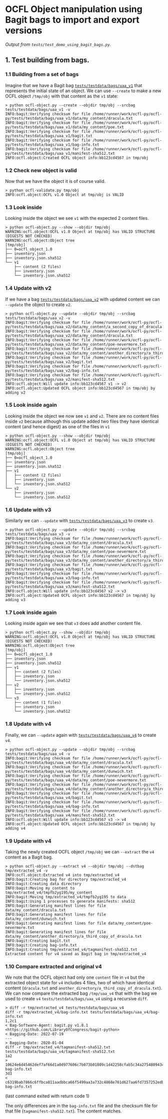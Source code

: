 # OCFL Object manipulation using Bagit bags to import and export versions

_Output from `tests/test_demo_using_bagit_bags.py`._

## 1. Test building from bags.

### 1.1 Building from a set of bags

Imagine that we have a Bagit bag [`tests/testdata/bags/uaa_v1`](https://github.com/zimeon/ocfl-py/tree/main/tests/testdata/bags/uaa_v1) that represents the initial state of an object. We can use `--create` to make a new OCFL object `/tmp/obj` with that content as the `v1` state:

```
> python ocfl-object.py --create --objdir tmp/obj --srcbag tests/testdata/bags/uaa_v1 -v
INFO:bagit:Verifying checksum for file /home/runner/work/ocfl-py/ocfl-py/tests/testdata/bags/uaa_v1/data/my_content/dracula.txt
INFO:bagit:Verifying checksum for file /home/runner/work/ocfl-py/ocfl-py/tests/testdata/bags/uaa_v1/data/my_content/poe.txt
INFO:bagit:Verifying checksum for file /home/runner/work/ocfl-py/ocfl-py/tests/testdata/bags/uaa_v1/bagit.txt
INFO:bagit:Verifying checksum for file /home/runner/work/ocfl-py/ocfl-py/tests/testdata/bags/uaa_v1/bag-info.txt
INFO:bagit:Verifying checksum for file /home/runner/work/ocfl-py/ocfl-py/tests/testdata/bags/uaa_v1/manifest-sha512.txt
INFO:ocfl.object:Created OCFL object info:bb123cd4567 in tmp/obj
```


### 1.2 Check new object is valid

Now that we have the object it is of course valid.

```
> python ocfl-validate.py tmp/obj
INFO:ocfl.object:OCFL v1.0 Object at tmp/obj is VALID
```


### 1.3 Look inside

Looking inside the object we see `v1` with the expected 2 content files.

```
> python ocfl-object.py --show --objdir tmp/obj
WARNING:ocfl.object:OCFL v1.0 Object at tmp/obj has VALID STRUCTURE (DIGESTS NOT CHECKED)
WARNING:ocfl.object:Object tree
[tmp/obj]
├── 0=ocfl_object_1.0 
├── inventory.json 
├── inventory.json.sha512 
└── v1 
    ├── content (2 files)
    ├── inventory.json 
    └── inventory.json.sha512 

```


### 1.4 Update with v2

If we have a bag [`tests/testdata/bags/uaa_v2`](https://github.com/zimeon/ocfl-py/tree/main/tests/testdata/bags/uaa_v2) with updated content we can `--update` the object to create `v2`.

```
> python ocfl-object.py --update --objdir tmp/obj --srcbag tests/testdata/bags/uaa_v2 -v
INFO:bagit:Verifying checksum for file /home/runner/work/ocfl-py/ocfl-py/tests/testdata/bags/uaa_v2/data/my_content/a_second_copy_of_dracula.txt
INFO:bagit:Verifying checksum for file /home/runner/work/ocfl-py/ocfl-py/tests/testdata/bags/uaa_v2/data/my_content/dracula.txt
INFO:bagit:Verifying checksum for file /home/runner/work/ocfl-py/ocfl-py/tests/testdata/bags/uaa_v2/data/my_content/poe-nevermore.txt
INFO:bagit:Verifying checksum for file /home/runner/work/ocfl-py/ocfl-py/tests/testdata/bags/uaa_v2/data/my_content/another_directory/a_third_copy_of_dracula.txt
INFO:bagit:Verifying checksum for file /home/runner/work/ocfl-py/ocfl-py/tests/testdata/bags/uaa_v2/bagit.txt
INFO:bagit:Verifying checksum for file /home/runner/work/ocfl-py/ocfl-py/tests/testdata/bags/uaa_v2/bag-info.txt
INFO:bagit:Verifying checksum for file /home/runner/work/ocfl-py/ocfl-py/tests/testdata/bags/uaa_v2/manifest-sha512.txt
INFO:ocfl.object:Will update info:bb123cd4567 v1 -> v2
INFO:ocfl.object:Updated OCFL object info:bb123cd4567 in tmp/obj by adding v2
```


### 1.5 Look inside again

Looking inside the object we now see `v1` and `v2`. There are no content files inside `v2` because although this update added two files they have identical content (and hence digest) as one of the files in `v1`

```
> python ocfl-object.py --show --objdir tmp/obj
WARNING:ocfl.object:OCFL v1.0 Object at tmp/obj has VALID STRUCTURE (DIGESTS NOT CHECKED)
WARNING:ocfl.object:Object tree
[tmp/obj]
├── 0=ocfl_object_1.0 
├── inventory.json 
├── inventory.json.sha512 
├── v1 
│   ├── content (2 files)
│   ├── inventory.json 
│   └── inventory.json.sha512 
└── v2 
    ├── inventory.json 
    └── inventory.json.sha512 

```


### 1.6 Update with v3

Similarly we can `--update` with [`tests/testdata/bags/uaa_v3`](https://github.com/zimeon/ocfl-py/tree/main/tests/testdata/bags/uaa_v3) to create `v3`.

```
> python ocfl-object.py --update --objdir tmp/obj --srcbag tests/testdata/bags/uaa_v3 -v
INFO:bagit:Verifying checksum for file /home/runner/work/ocfl-py/ocfl-py/tests/testdata/bags/uaa_v3/data/my_content/dracula.txt
INFO:bagit:Verifying checksum for file /home/runner/work/ocfl-py/ocfl-py/tests/testdata/bags/uaa_v3/data/my_content/poe-nevermore.txt
INFO:bagit:Verifying checksum for file /home/runner/work/ocfl-py/ocfl-py/tests/testdata/bags/uaa_v3/data/my_content/another_directory/a_third_copy_of_dracula.txt
INFO:bagit:Verifying checksum for file /home/runner/work/ocfl-py/ocfl-py/tests/testdata/bags/uaa_v3/bagit.txt
INFO:bagit:Verifying checksum for file /home/runner/work/ocfl-py/ocfl-py/tests/testdata/bags/uaa_v3/bag-info.txt
INFO:bagit:Verifying checksum for file /home/runner/work/ocfl-py/ocfl-py/tests/testdata/bags/uaa_v3/manifest-sha512.txt
INFO:ocfl.object:Will update info:bb123cd4567 v2 -> v3
INFO:ocfl.object:Updated OCFL object info:bb123cd4567 in tmp/obj by adding v3
```


### 1.7 Look inside again

Looking inside again we see that `v3` does add another content file.

```
> python ocfl-object.py --show --objdir tmp/obj
WARNING:ocfl.object:OCFL v1.0 Object at tmp/obj has VALID STRUCTURE (DIGESTS NOT CHECKED)
WARNING:ocfl.object:Object tree
[tmp/obj]
├── 0=ocfl_object_1.0 
├── inventory.json 
├── inventory.json.sha512 
├── v1 
│   ├── content (2 files)
│   ├── inventory.json 
│   └── inventory.json.sha512 
├── v2 
│   ├── inventory.json 
│   └── inventory.json.sha512 
└── v3 
    ├── content (1 files)
    ├── inventory.json 
    └── inventory.json.sha512 

```


### 1.8 Update with v4

Finally, we can `--update` again with [`tests/testdata/bags/uaa_v4`](https://github.com/zimeon/ocfl-py/tree/main/tests/testdata/bags/uaa_v4) to create `v4`.

```
> python ocfl-object.py --update --objdir tmp/obj --srcbag tests/testdata/bags/uaa_v4 -v
INFO:bagit:Verifying checksum for file /home/runner/work/ocfl-py/ocfl-py/tests/testdata/bags/uaa_v4/data/my_content/dracula.txt
INFO:bagit:Verifying checksum for file /home/runner/work/ocfl-py/ocfl-py/tests/testdata/bags/uaa_v4/data/my_content/dunwich.txt
INFO:bagit:Verifying checksum for file /home/runner/work/ocfl-py/ocfl-py/tests/testdata/bags/uaa_v4/data/my_content/poe-nevermore.txt
INFO:bagit:Verifying checksum for file /home/runner/work/ocfl-py/ocfl-py/tests/testdata/bags/uaa_v4/data/my_content/another_directory/a_third_copy_of_dracula.txt
INFO:bagit:Verifying checksum for file /home/runner/work/ocfl-py/ocfl-py/tests/testdata/bags/uaa_v4/bagit.txt
INFO:bagit:Verifying checksum for file /home/runner/work/ocfl-py/ocfl-py/tests/testdata/bags/uaa_v4/bag-info.txt
INFO:bagit:Verifying checksum for file /home/runner/work/ocfl-py/ocfl-py/tests/testdata/bags/uaa_v4/manifest-sha512.txt
INFO:ocfl.object:Will update info:bb123cd4567 v3 -> v4
INFO:ocfl.object:Updated OCFL object info:bb123cd4567 in tmp/obj by adding v4
```


### 1.9 Update with v4

Taking the newly created OCFL object `/tmp/obj` we can `--extract` the `v4` content as a Bagit bag.

```
> python ocfl-object.py --extract v4 --objdir tmp/obj --dstbag tmp/extracted_v4 -v
INFO:ocfl.object:Extracted v4 into tmp/extracted_v4
INFO:bagit:Creating bag for directory tmp/extracted_v4
INFO:bagit:Creating data directory
INFO:bagit:Moving my_content to tmp/extracted_v4/tmpfb2yg195/my_content
INFO:bagit:Moving tmp/extracted_v4/tmpfb2yg195 to data
INFO:bagit:Using 1 processes to generate manifests: sha512
INFO:bagit:Generating manifest lines for file data/my_content/dracula.txt
INFO:bagit:Generating manifest lines for file data/my_content/dunwich.txt
INFO:bagit:Generating manifest lines for file data/my_content/poe-nevermore.txt
INFO:bagit:Generating manifest lines for file data/my_content/another_directory/a_third_copy_of_dracula.txt
INFO:bagit:Creating bagit.txt
INFO:bagit:Creating bag-info.txt
INFO:bagit:Creating tmp/extracted_v4/tagmanifest-sha512.txt
Extracted content for v4 saved as Bagit bag in tmp/extracted_v4
```


### 1.10 Compare extracted and original v4

We note that the OCFL object had only one `content` file in `v4` but the extracted object state for `v4` includes 4 files, two of which have identical content (`dracula.txt` and `another_directory/a_third_copy_of_dracula.txt`). We can now compare the extracted bag `/tmp/uaa_v4` that with the bag we used to create `v4` `tests/testdata/bags/uaa_v4` using a recursive `diff`.

```
> diff -r tmp/extracted_v4 tests/testdata/bags/uaa_v4
diff -r tmp/extracted_v4/bag-info.txt tests/testdata/bags/uaa_v4/bag-info.txt
1,2c1
< Bag-Software-Agent: bagit.py v1.8.1 <https://github.com/LibraryOfCongress/bagit-python>
< Bagging-Date: 2022-07-19
---
> Bagging-Date: 2020-01-04
diff -r tmp/extracted_v4/tagmanifest-sha512.txt tests/testdata/bags/uaa_v4/tagmanifest-sha512.txt
1a2
> 10624e6d45462def7af66d1a0d977606c7b073b01809c1d42258cfab5c34a275480943cbe78044416aee1f23822cc3762f92247b8f39b5c6ddc5ae32a8f94ce5 bag-info.txt
3d3
< c6319bab7866c6ffbca811aadbbca66f5499aa3a732c4868e761d627aa6fd7357252edb4c9d7ff16d3799d56263b896b53d734c5f483c97fc7da0c067e31b41a bag-info.txt
```

(last command exited with return code 1)

The only differences are in the `bag-info.txt` file and the checksum file for that file (`tagmanifest-sha512.txt`). The content matches.

